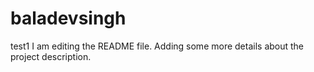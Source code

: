 # baladevsingh
test1
I am editing the README file. Adding some more details about the project description.
